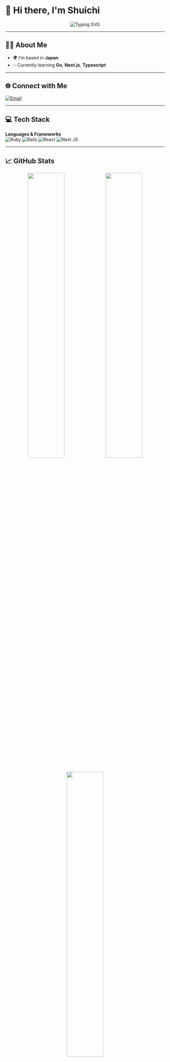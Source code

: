 # 👋 Hi there, I'm Shuichi

<p align="center">
  <img src="https://readme-typing-svg.herokuapp.com?font=Fira+Code&size=24&pause=1000&center=true&width=435&lines=Full+Stack+Developer;Learning+Ruby%2C+React%2C+Python;Based+in+Japan" alt="Typing SVG" />
</p>

---

## 🧑‍💻 About Me

- 🌍 I’m based in **Japan**
- 💡 Currently learning **Go**, **Next.js**, **Typescript**

---

## 🌐 Connect with Me

[![Email](https://img.shields.io/badge/Email-D14836?style=for-the-badge&logo=gmail&logoColor=white)](mailto:fshu201031@gmail.com)

---

## 💻 Tech Stack

**Languages & Frameworks**  
![Ruby](https://img.shields.io/badge/ruby-%23CC342D.svg?style=for-the-badge&logo=ruby&logoColor=white)
![Rails](https://img.shields.io/badge/rails-%23CC0000.svg?style=for-the-badge&logo=ruby-on-rails&logoColor=white)
![React](https://img.shields.io/badge/react-%2320232a.svg?style=for-the-badge&logo=react&logoColor=%2361DAFB)
![Next JS](https://img.shields.io/badge/Next-black?style=for-the-badge&logo=next.js&logoColor=white)


---

## 📈 GitHub Stats

<div align="center">
  <img src="https://github-readme-stats.vercel.app/api?username=Shu1F&theme=shadow_blue&hide_border=false&include_all_commits=true&count_private=true" width="48%" />
  <img src="https://nirzak-streak-stats.vercel.app/?user=Shu1F&theme=shadow_blue&hide_border=false" width="48%" />
</div>
<br/>

<div align="center">
  <img src="https://github-readme-stats.vercel.app/api/top-langs/?username=Shu1F&theme=shadow_blue&hide_border=false&include_all_commits=true&count_private=true&layout=compact" width="48%" />
</div>

---

## 🔍 Activity Graph

<img src="https://github-readme-activity-graph.vercel.app/graph?username=Shu1F&theme=tokyo-night&hide_border=true" width="100%" />

<!-- Proudly created with GPRM ( https://gprm.itsvg.in ) -->
